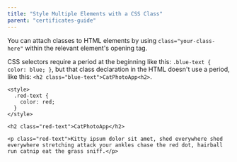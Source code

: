 ```yaml
---
title: "Style Multiple Elements with a CSS Class"
parent: "certificates-guide"
---
```


You can attach classes to HTML elements by using `class="your-class-here"` within the relevant element's opening tag.

CSS selectors require a period at the beginning like this: `.blue-text { color: blue; }`, but that class declaration in the HTML doesn't use a period, like this: `<h2 class="blue-text">CatPhotoApp<h2>`.

    <style>
      .red-text {
        color: red;
      }
    </style>

    <h2 class="red-text">CatPhotoApp</h2>

    <p class="red-text">Kitty ipsum dolor sit amet, shed everywhere shed everywhere stretching attack your ankles chase the red dot, hairball run catnip eat the grass sniff.</p>
